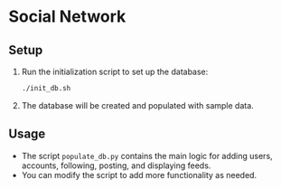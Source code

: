 # Social Network

## Setup

1. Run the initialization script to set up the database:
   ```bash
   ./init_db.sh
   ```

2. The database will be created and populated with sample data.

## Usage

- The script `populate_db.py` contains the main logic for adding users, accounts, following, posting, and displaying feeds.
- You can modify the script to add more functionality as needed.